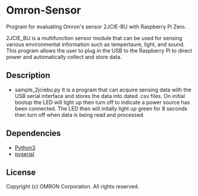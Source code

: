 # Omron-Sensor
Program for evaluating Omron's sensor 2JCIE-BU with Raspberry Pi Zero. 

2JCIE_BU is a multifunction sensor module that can be used for sensing various environmental information such as tempertaure, light, and sound. This program allows the user to plug in the USB to the Raspberry Pi to direct power and automatically collect and store data. 

## Description
* sample_2jciebu.py
  It is a program that can acquire sensing data with the USB serial interface and stores the data into dated .csv files. On initial bootup the LED will light up then turn off to indicate a power source has been connected. The LED then will initally light up green for 8 seconds then turn off when data is being read and processed.

## Dependencies
* [Python3]([url](https://www.python.org/))
* [pyserial]([url](https://pythonhosted.org/pyserial/pyserial.html#installation))
## License
Copyright (c) OMRON Corporation. All rights reserved.
